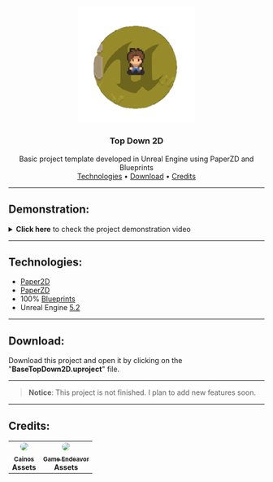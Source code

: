 <br />
<div align="center">
  <img src="readme/images/ue_custom_logo.png" width="230" />
  <h3 align="center">Top Down 2D</h3>

  <p align="center">
    Basic project template developed in Unreal Engine using PaperZD and Blueprints
    <br />
    <a href="#technologies">Technologies</a>
    •
    <a href="https://github.com/HenriqueCacerez/template-topdown-2D-UE5/archive/refs/heads/main.zip">Download</a>
    •
    <a href="#credits">Credits</a> 
  </p>
</div>

***

## Demonstration:

<details>
  <summary><b>Click here</b> to check the project demonstration video</summary><br>

  <!-- Player Movement --->
  <details>
  <summary>(01/12/2024) <b>Player Movement.</b></summary><br>
    
  https://github.com/HenriqueCacerez/template-topdown-2D-UE5/assets/110671999/30c4b607-ce43-4d81-a2ef-b04ed48b4066

  #### **Details:**

  - Player movement in four directions: Right, Left, Up, and Down.
  - Player Animations: Idle, Run, and Sword Attack

  </details>

  <!-- Enemy and Player Attack -->
  <details>
  <summary>(01/14/2024) <b>Implementing an enemy and the player's attack.</b></summary><br>
    
  https://github.com/hnqca/template-topdown-2D-UE5/assets/110671999/c8c0d9aa-8e0c-467e-9e50-49ff63140884

  #### **Details:**

  - Player Attack hitbox with the sword in four directions (right, left, up, and down).
  - A simple enemy that pursues the player within the navmesh.
  - The enemy now displays animations corresponding to its current state: (idle, moving, taking damage, and dead).
  - The color of the enemy sprite will change when it takes damage.
  - Life system for the enemy, including the ability to take damage and die.
  - A floating indicator shows the amount of damage the player has dealt to the enemy.
  - Upon dealing damage to the enemy, the player's camera will now shake.

  </details>

  <!-- Health Bar and Player Damage -->
  <details>
  <summary>(01/15/2024) <b>Health Bar and Player Damage</b></summary><br>
    
  https://github.com/hnqca/template-topdown-2D-UE5/assets/110671999/d588f6b3-d250-4a9a-b06f-ad499759634a

  #### **Details:**

  - Implementation of a Health Bar widget that displays the player's health.
  - In the Health Bar, the current amount of health has been added alongside the player's maximum health.
  - Addition of an effect on the Health Bar that highlights in yellow the amount of damage received.
  - Inclusion of a blood effect in full screen and on the ground near the player, indicating that the player has taken some damage.

  </details>

  <!-- Coin System -->
  <details>
  <summary>(01/16/2024) <b>Coin System</b></summary><br>
    
  https://github.com/hnqca/template-topdown-2D-UE5/assets/110671999/3556129b-1835-41f7-9bf3-a5dd21c2e1ef

  #### **Details:**

  - Creation of the coin blueprint class.
  - Coin "floating" effect on the ground.
  - Effect upon collecting the coin.
  - Creation of a widget that will display the amount of coins collected by the player.

  </details>

</details>
</details>


***

## Technologies:

- [Paper2D](https://docs.unrealengine.com/5.2/en-US/paper-2d-in-unreal-engine)
- [PaperZD](https://www.unrealengine.com/marketplace/en-US/product/paperzd)
- 100% [Blueprints](https://docs.unrealengine.com/5.2/en-US/introduction-to-blueprints-visual-scripting-in-unreal-engine)
- Unreal Engine [5.2](https://www.unrealengine.com/en-US/blog/unreal-engine-5-2-is-now-available)

***

## Download:

Download this project and open it by clicking on the "**BaseTopDown2D.uproject**" file.

***

> **Notice**: This project is not finished. I plan to add new features soon.

***

## Credits:

<table>
  <tr>
    <td align="center">
      <a href="https://cainos.itch.io">
        <img src="https://pbs.twimg.com/profile_images/1308319629744336896/Ka0XRHCa_400x400.png" style="border-radius: 100%;" width="100px;" /><br>
        <sub>
          <b>Cainos</b><br>
      </a>
          <b>Assets</b>
        </sub>
    </td>
    <td align="center">
      <a href="https://game-endeavor.itch.io">
        <img src="https://pbs.twimg.com/profile_images/1057581842759483393/fzlpYvfm_400x400.jpg" style="border-radius: 100%;" width="100px;" /><br>
        <sub>
          <b>Game Endeavor</b><br>
      </a>
          <b>Assets</b>
        </sub>
    </td>
  </tr>
</table>
